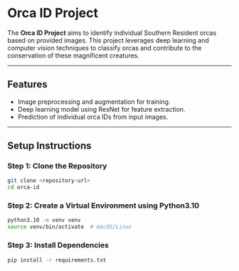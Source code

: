 # **Orca ID Project**

The **Orca ID Project** aims to identify individual Southern Resident orcas based on provided images. This project leverages deep learning and computer vision techniques to classify orcas and contribute to the conservation of these magnificent creatures.

---

## **Features**
- Image preprocessing and augmentation for training.
- Deep learning model using ResNet for feature extraction.
- Prediction of individual orca IDs from input images.

---

## **Setup Instructions**

### **Step 1: Clone the Repository**
```bash
git clone <repository-url>
cd orca-id
```

### **Step 2: Create a Virtual Environment using Python3.10**
```bash
python3.10 -m venv venv
source venv/bin/activate  # macOS/Linux
```

### **Step 3: Install Dependencies**
```bash
pip install -r requirements.txt
```
